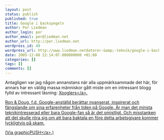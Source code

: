 ```yaml
---
layout: post
status: publish
published: true
title: Google i backspegeln
author: Per Liedman
author_login: per
author_email: per@liedman.net
author_url: http://per.liedman.net
wordpress_id: 49
wordpress_url: http://www.liedman.netdatorer-&amp;-teknik/google-i-backspegeln/
date: 2005-12-08 22:14:07.000000000 +01:00
categories: []
tags: []
comments: []
---
```

Antagligen var jag n&aring;gon annanstans n&auml;r alla uppm&auml;rksammade det h&auml;r, f&ouml;r annars har en v&auml;ldig massa m&auml;nniskor g&aring;tt miste om en intressant blogg fylld av intressant l&auml;sning: <a href="http:&#47;&#47;xooglers.blogspot.com&#47;">Xooglers<&#47;a>.

Ron & Doug, f.d. Google-anst&auml;lld ber&auml;ttar nyanserat, inspirerat och f&auml;ngslande om sina erfarenheter fr&aring;n tiden p&aring; Google. &Auml;r man det minsta teknikintresserad eller bara Google-fan s&aring; &auml;r det omistligt. Och misstanken att det skulle r&ouml;ra sig om att bara baktala en f&ouml;re detta arbetsgivare kommer lyckligtvis p&aring; skam.

(Via <a href="http:&#47;&#47;www.graphicpush.com&#47;">graphicPUSH<&#47;a>.)
